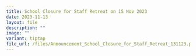 ```yaml
---
title: School Closure for Staff Retreat on 15 Nov 2023
date: 2023-11-13
layout: file
description: ""
image: ""
variant: tiptap
file_url: /files/Announcement_School_Closure_for_Staff_Retreat_131123.pdf
---
```

